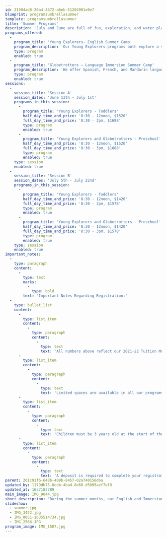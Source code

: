 ```yaml
---
id: 21904ad8-20a4-4672-a6eb-51204901e0e7
blueprint: programsumbrellasummer
template: programsumbrellasummer
title: 'Summer Programs'
description: 'July and June are full of fun, exploration, and water play at CES summer camp! We offer 8:30-12:00pm or 8:30-3:00pm programming for Toddlers and Preschoolers alike. Language Immersion classrooms in French, Mandarin, and Spanish are available for children over the age of 3 years.'
programs_offered:
  -
    program_title: 'Young Explorers- English Summer Camp'
    program_description: 'Our Young Explorers programs both explore a variety of topics including arts, music and movement, nature, and science. They include CES traditions such as weekly cooking projects and lots of outdoor play.'
    type: program
    enabled: true
  -
    program_title: 'Globetrotters – Language Immersion Summer Camp'
    program_description: 'We offer Spanish, French, and Mandarin language programs for children who are completely new to foreign languages, fluent, or anywhere in between.'
    type: program
    enabled: true
sessions:
  -
    session_title: 'Session A'
    session_dates: 'June 13th – July 1st'
    programs_in_this_session:
      -
        program_title: 'Young Explorers - Toddlers'
        half_day_time_and_price: '8:30 - 12noon, $1520'
        full_day_time_and_price: '8:30 - 3pm, $1688'
        type: program
        enabled: true
      -
        program_title: 'Young Explorers and Globetrotters - Preschool'
        half_day_time_and_price: '8:30 - 12noon, $1520'
        full_day_time_and_price: '8:30 - 3pm, $1688'
        type: program
        enabled: true
    type: session
    enabled: true
  -
    session_title: 'Session B'
    session_dates: 'July 5th - July 22nd'
    programs_in_this_session:
      -
        program_title: 'Young Explorers - Toddlers'
        half_day_time_and_price: '8:30 - 12noon, $1420'
        full_day_time_and_price: '8:30 - 3pm, $1578'
        type: program
        enabled: true
      -
        program_title: 'Young Explorers and Globetrotters - Preschool'
        half_day_time_and_price: '8:30 - 12noon, $1420'
        full_day_time_and_price: '8:30 - 3pm, $1578'
        type: program
        enabled: true
    type: session
    enabled: true
important_notes:
  -
    type: paragraph
    content:
      -
        type: text
        marks:
          -
            type: bold
        text: 'Important Notes Regarding Registration:'
  -
    type: bullet_list
    content:
      -
        type: list_item
        content:
          -
            type: paragraph
            content:
              -
                type: text
                text: 'All numbers above reflect our 2021-22 Tuition Model.'
      -
        type: list_item
        content:
          -
            type: paragraph
            content:
              -
                type: text
                text: 'Limited spaces are available in all our programs. Once a program is full, you will have the option to add yourself to the waitlist. We will notify you if space becomes available.'
      -
        type: list_item
        content:
          -
            type: paragraph
            content:
              -
                type: text
                text: 'Children must be 3 years old at the start of the program in order to enroll in any of the Language Immersion programs.'
      -
        type: list_item
        content:
          -
            type: paragraph
            content:
              -
                type: text
                text: 'A deposit is required to complete your registration. Your deposit amount is shown in the “Payment Plan(s)” section at checkout. The remainder of the balance must be paid by April 15. If you need to withdraw sessions or cancel completely, you may inform us by April 1 to be refunded.'
parent: 261c91f6-648b-409b-8457-02a740156d6a
updated_by: 1179db75-8eeb-4bad-8e60-d5005aef7ef8
updated_at: 1637182789
main_image: IMG_9044.jpg
short_description: 'During the summer months, our English and Immersion Language summer camps are available to all children! Whether they have been previously enrolled at CES or are new to the community!'
slideshow:
  - summer.jpg
  - IMG_3422.jpg
  - IMG_0051-1635514734.jpg
  - IMG_2566.JPG
program_image: IMG_1507.jpg
---
```

